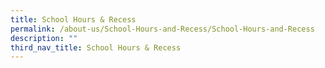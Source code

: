 ```yaml
---
title: School Hours & Recess
permalink: /about-us/School-Hours-and-Recess/School-Hours-and-Recess
description: ""
third_nav_title: School Hours & Recess
---
```

